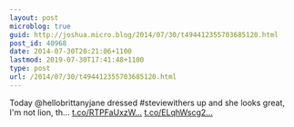```yaml
---
layout: post
microblog: true
guid: http://joshua.micro.blog/2014/07/30/t494412355703685120.html
post_id: 40968
date: 2014-07-30T20:21:06+1100
lastmod: 2019-07-30T17:41:48+1100
type: post
url: /2014/07/30/t494412355703685120.html
---
```

Today @hellobrittanyjane dressed #steviewithers up and she looks great, I'm not lion, th... [t.co/RTPFaUxzW...](http://t.co/RTPFaUxzWe) [t.co/ELqhWscg2...](http://t.co/ELqhWscg2H)
